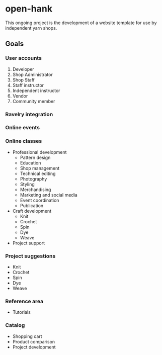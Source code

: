 # open-hank

This ongoing project is the development of a website template for use by independent yarn shops.

## Goals
### User accounts
1. Developer
2. Shop Administrator
3. Shop Staff
4. Staff instructor
5. Independent instructor
6. Vendor
7. Community member

### Ravelry integration

### Online events

### Online classes
- Professional development
  - Pattern design
  - Education
  - Shop management
  - Technical editing
  - Photography
  - Styling
  - Merchandising
  - Marketing and social media
  - Event coordination
  - Publication
- Craft development
  - Knit
  - Crochet
  - Spin
  - Dye
  - Weave 
- Project support

### Project suggestions
- Knit
- Crochet
- Spin
- Dye
- Weave 

### Reference area
- Tutorials

### Catalog
- Shopping cart
- Product comparison
- Project development
